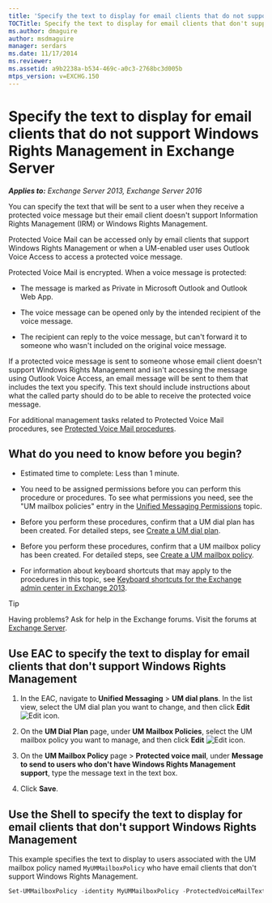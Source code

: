 ```yaml
---
title: 'Specify the text to display for email clients that do not support Windows Rights Management: Exchange 2013 Help'
TOCTitle: Specify the text to display for email clients that don't support Windows Rights Management
ms.author: dmaguire
author: msdmaguire
manager: serdars
ms.date: 11/17/2014
ms.reviewer: 
ms.assetid: a9b2238a-b534-469c-a0c3-2768bc3d005b
mtps_version: v=EXCHG.150
---
```


# Specify the text to display for email clients that do not support Windows Rights Management in Exchange Server

_**Applies to:** Exchange Server 2013, Exchange Server 2016_

You can specify the text that will be sent to a user when they receive a protected voice message but their email client doesn't support Information Rights Management (IRM) or Windows Rights Management.

Protected Voice Mail can be accessed only by email clients that support Windows Rights Management or when a UM-enabled user uses Outlook Voice Access to access a protected voice message.

Protected Voice Mail is encrypted. When a voice message is protected:

- The message is marked as Private in Microsoft Outlook and Outlook Web App.

- The voice message can be opened only by the intended recipient of the voice message.

- The recipient can reply to the voice message, but can't forward it to someone who wasn't included on the original voice message.

If a protected voice message is sent to someone whose email client doesn't support Windows Rights Management and isn't accessing the message using Outlook Voice Access, an email message will be sent to them that includes the text you specify. This text should include instructions about what the called party should do to be able to receive the protected voice message.

For additional management tasks related to Protected Voice Mail procedures, see [Protected Voice Mail procedures](protected-voice-mail-procedures-exchange-2013-help.md).

## What do you need to know before you begin?

- Estimated time to complete: Less than 1 minute.

- You need to be assigned permissions before you can perform this procedure or procedures. To see what permissions you need, see the "UM mailbox policies" entry in the [Unified Messaging Permissions](http://technet.microsoft.com/library/d326c3bc-8f33-434a-bf02-a83cc26a5498.aspx) topic.

- Before you perform these procedures, confirm that a UM dial plan has been created. For detailed steps, see [Create a UM dial plan](create-um-dial-plan-exchange-2013-help.md).

- Before you perform these procedures, confirm that a UM mailbox policy has been created. For detailed steps, see [Create a UM mailbox policy](create-um-mailbox-policy-exchange-2013-help.md).

- For information about keyboard shortcuts that may apply to the procedures in this topic, see [Keyboard shortcuts for the Exchange admin center in Exchange 2013](keyboard-shortcuts-in-the-exchange-admin-center-2013-help.md).

> [!TIP]
> Having problems? Ask for help in the Exchange forums. Visit the forums at [Exchange Server](https://go.microsoft.com/fwlink/p/?linkId=60612).

## Use EAC to specify the text to display for email clients that don't support Windows Rights Management

1. In the EAC, navigate to **Unified Messaging** \> **UM dial plans**. In the list view, select the UM dial plan you want to change, and then click **Edit** ![Edit icon](images/ITPro_EAC_EditIcon.gif).

2. On the **UM Dial Plan** page, under **UM Mailbox Policies**, select the UM mailbox policy you want to manage, and then click **Edit** ![Edit icon](images/ITPro_EAC_EditIcon.gif).

3. On the **UM Mailbox Policy** page \> **Protected voice mail**, under **Message to send to users who don't have Windows Rights Management support**, type the message text in the text box.

4. Click **Save**.

## Use the Shell to specify the text to display for email clients that don't support Windows Rights Management

This example specifies the text to display to users associated with the UM mailbox policy named `MyUMMailboxPolicy` who have email clients that don't support Windows Rights Management.

```powershell
Set-UMMailboxPolicy -identity MyUMMailboxPolicy -ProtectedVoiceMailText "Your email client software does not support Protected Voice Mail. Please contact the Help Desk."
```
